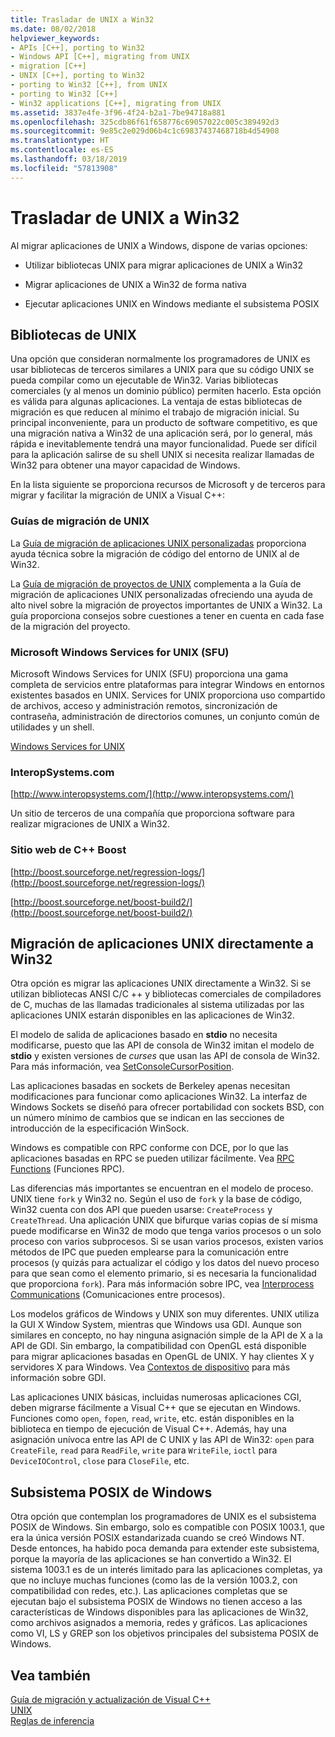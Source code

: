 ```yaml
---
title: Trasladar de UNIX a Win32
ms.date: 08/02/2018
helpviewer_keywords:
- APIs [C++], porting to Win32
- Windows API [C++], migrating from UNIX
- migration [C++]
- UNIX [C++], porting to Win32
- porting to Win32 [C++], from UNIX
- porting to Win32 [C++]
- Win32 applications [C++], migrating from UNIX
ms.assetid: 3837e4fe-3f96-4f24-b2a1-7be94718a881
ms.openlocfilehash: 325cdb86f61f658776c69057022c005c389492d3
ms.sourcegitcommit: 9e85c2e029d06b4c1c69837437468718b4d54908
ms.translationtype: HT
ms.contentlocale: es-ES
ms.lasthandoff: 03/18/2019
ms.locfileid: "57813908"
---
```

# <a name="porting-from-unix-to-win32"></a>Trasladar de UNIX a Win32

Al migrar aplicaciones de UNIX a Windows, dispone de varias opciones:

- Utilizar bibliotecas UNIX para migrar aplicaciones de UNIX a Win32

- Migrar aplicaciones de UNIX a Win32 de forma nativa

- Ejecutar aplicaciones UNIX en Windows mediante el subsistema POSIX

## <a name="unix-libraries"></a>Bibliotecas de UNIX

Una opción que consideran normalmente los programadores de UNIX es usar bibliotecas de terceros similares a UNIX para que su código UNIX se pueda compilar como un ejecutable de Win32. Varias bibliotecas comerciales (y al menos un dominio público) permiten hacerlo. Esta opción es válida para algunas aplicaciones. La ventaja de estas bibliotecas de migración es que reducen al mínimo el trabajo de migración inicial. Su principal inconveniente, para un producto de software competitivo, es que una migración nativa a Win32 de una aplicación será, por lo general, más rápida e inevitablemente tendrá una mayor funcionalidad. Puede ser difícil para la aplicación salirse de su shell UNIX si necesita realizar llamadas de Win32 para obtener una mayor capacidad de Windows.

En la lista siguiente se proporciona recursos de Microsoft y de terceros para migrar y facilitar la migración de UNIX a Visual C++:

### <a name="unix-migration-guides"></a>Guías de migración de UNIX

La [Guía de migración de aplicaciones UNIX personalizadas](https://technet.microsoft.com/library/bb656290.aspx) proporciona ayuda técnica sobre la migración de código del entorno de UNIX al de Win32.

La [Guía de migración de proyectos de UNIX](https://technet.microsoft.com/library/bb656287.aspx) complementa a la Guía de migración de aplicaciones UNIX personalizadas ofreciendo una ayuda de alto nivel sobre la migración de proyectos importantes de UNIX a Win32. La guía proporciona consejos sobre cuestiones a tener en cuenta en cada fase de la migración del proyecto.

### <a name="microsoft-windows-services-for-unix-sfu"></a>Microsoft Windows Services for UNIX (SFU)

Microsoft Windows Services for UNIX (SFU) proporciona una gama completa de servicios entre plataformas para integrar Windows en entornos existentes basados en UNIX. Services for UNIX proporciona uso compartido de archivos, acceso y administración remotos, sincronización de contraseña, administración de directorios comunes, un conjunto común de utilidades y un shell.

[Windows Services for UNIX](http://www.microsoft.com/downloads/details.aspx?FamilyID=896c9688-601b-44f1-81a4-02878ff11778&displaylang=en)

### <a name="interopsystemscom"></a>InteropSystems.com

[http://www.interopsystems.com/](http://www.interopsystems.com/)

Un sitio de terceros de una compañía que proporciona software para realizar migraciones de UNIX a Win32.

### <a name="c-boost-web-site"></a>Sitio web de C++ Boost

[http://boost.sourceforge.net/regression-logs/](http://boost.sourceforge.net/regression-logs/)

[http://boost.sourceforge.net/boost-build2/](http://boost.sourceforge.net/boost-build2/)

## <a name="porting-unix-applications-directly-to-win32"></a>Migración de aplicaciones UNIX directamente a Win32

Otra opción es migrar las aplicaciones UNIX directamente a Win32. Si se utilizan bibliotecas ANSI C/C ++ y bibliotecas comerciales de compiladores de C, muchas de las llamadas tradicionales al sistema utilizadas por las aplicaciones UNIX estarán disponibles en las aplicaciones de Win32.

El modelo de salida de aplicaciones basado en **stdio** no necesita modificarse, puesto que las API de consola de Win32 imitan el modelo de **stdio** y existen versiones de *curses* que usan las API de consola de Win32. Para más información, vea [SetConsoleCursorPosition](/windows/console/setconsolecursorposition).

Las aplicaciones basadas en sockets de Berkeley apenas necesitan modificaciones para funcionar como aplicaciones Win32. La interfaz de Windows Sockets se diseñó para ofrecer portabilidad con sockets BSD, con un número mínimo de cambios que se indican en las secciones de introducción de la especificación WinSock.

Windows es compatible con RPC conforme con DCE, por lo que las aplicaciones basadas en RPC se pueden utilizar fácilmente. Vea [RPC Functions](/windows/desktop/Rpc/rpc-functions) (Funciones RPC).

Las diferencias más importantes se encuentran en el modelo de proceso. UNIX tiene `fork` y Win32 no. Según el uso de `fork` y la base de código, Win32 cuenta con dos API que pueden usarse: `CreateProcess` y `CreateThread`. Una aplicación UNIX que bifurque varias copias de sí misma puede modificarse en Win32 de modo que tenga varios procesos o un solo proceso con varios subprocesos. Si se usan varios procesos, existen varios métodos de IPC que pueden emplearse para la comunicación entre procesos (y quizás para actualizar el código y los datos del nuevo proceso para que sean como el elemento primario, si es necesaria la funcionalidad que proporciona `fork`). Para más información sobre IPC, vea [Interprocess Communications](/windows/desktop/ipc/interprocess-communications) (Comunicaciones entre procesos).

Los modelos gráficos de Windows y UNIX son muy diferentes. UNIX utiliza la GUI X Window System, mientras que Windows usa GDI. Aunque son similares en concepto, no hay ninguna asignación simple de la API de X a la API de GDI. Sin embargo, la compatibilidad con OpenGL está disponible para migrar aplicaciones basadas en OpenGL de UNIX. Y hay clientes X y servidores X para Windows. Vea [Contextos de dispositivo](/windows/desktop/gdi/device-contexts) para más información sobre GDI.

Las aplicaciones UNIX básicas, incluidas numerosas aplicaciones CGI, deben migrarse fácilmente a Visual C++ que se ejecutan en Windows. Funciones como `open`, `fopen`, `read`, `write`, etc. están disponibles en la biblioteca en tiempo de ejecución de Visual C++. Además, hay una asignación unívoca entre las API de C UNIX y las API de Win32: `open` para `CreateFile`, `read` para `ReadFile`, `write` para `WriteFile`, `ioctl` para `DeviceIOControl`, `close` para `CloseFile`, etc.

## <a name="windows-posix-subsystem"></a>Subsistema POSIX de Windows

Otra opción que contemplan los programadores de UNIX es el subsistema POSIX de Windows. Sin embargo, solo es compatible con POSIX 1003.1, que era la única versión POSIX estandarizada cuando se creó Windows NT. Desde entonces, ha habido poca demanda para extender este subsistema, porque la mayoría de las aplicaciones se han convertido a Win32. El sistema 1003.1 es de un interés limitado para las aplicaciones completas, ya que no incluye muchas funciones (como las de la versión 1003.2, con compatibilidad con redes, etc.). Las aplicaciones completas que se ejecutan bajo el subsistema POSIX de Windows no tienen acceso a las características de Windows disponibles para las aplicaciones de Win32, como archivos asignados a memoria, redes y gráficos. Las aplicaciones como VI, LS y GREP son los objetivos principales del subsistema POSIX de Windows.

## <a name="see-also"></a>Vea también

[Guía de migración y actualización de Visual C++](visual-cpp-change-history-2003-2015.md)<br/>
[UNIX](../c-runtime-library/unix.md)<br/>
[Reglas de inferencia](../build/reference/inference-rules.md)
